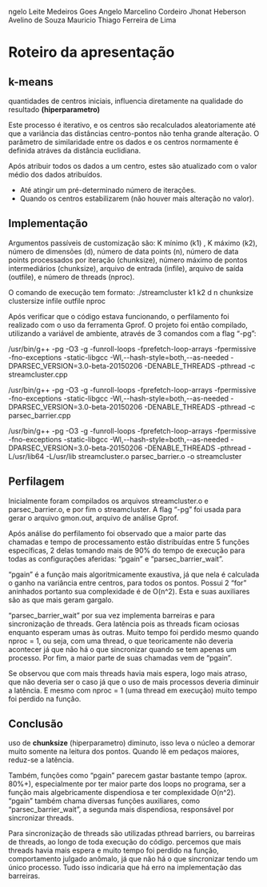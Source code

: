 ngelo Leite Medeiros Goes
Angelo Marcelino Cordeiro
Jhonat Heberson Avelino de Souza
Mauricio Thiago Ferreira de Lima

# Roteiro da apresentação

## k-means

quantidades de centros iniciais, influencia diretamente na qualidade do resultado **(hiperparametro)**

Este processo é iterativo, e os centros são recalculados aleatoriamente 
até que a variância das distâncias centro-pontos 
não tenha grande alteração. O parâmetro de similaridade 
entre os dados e os centros normamente é definida atráves da distância euclidiana.

Após atribuir todos os dados a um centro, estes são atualizado com
o valor médio dos dados atribuídos.

- Até atingir um pré-determinado número de iterações.
- Quando os centros estabilizarem (não houver mais alteração no
valor).

## Implementação

Argumentos passíveis de customização são: K mínimo (k1) , K máximo (k2), número de dimensões (d), 
número de data points (n), número de data points processados por iteração (chunksize), 
número máximo de pontos intermediários (chunksize), arquivo de entrada (infile), arquivo de saída (outfile), 
e número de threads (nproc).

O comando de execução tem formato: 
./streamcluster k1 k2 d n chunksize clustersize infile outfile nproc

Após verificar que o código estava funcionando, o perfilamento foi realizado com o uso da ferramenta Gprof. 
O projeto foi então compilado, utilizando a variável de ambiente, através de 3 comandos com a flag “-pg”: 

/usr/bin/g++ -pg -O3 -g -funroll-loops -fprefetch-loop-arrays -fpermissive 
-fno-exceptions -static-libgcc -Wl,--hash-style=both,--as-needed 
-DPARSEC_VERSION=3.0-beta-20150206 -DENABLE_THREADS -pthread -c streamcluster.cpp

/usr/bin/g++ -pg -O3 -g -funroll-loops -fprefetch-loop-arrays -fpermissive 
-fno-exceptions -static-libgcc -Wl,--hash-style=both,--as-needed -DPARSEC_VERSION=3.0-beta-20150206
 -DENABLE_THREADS -pthread -c parsec_barrier.cpp

/usr/bin/g++ -pg -O3 -g -funroll-loops -fprefetch-loop-arrays -fpermissive
 -fno-exceptions -static-libgcc -Wl,--hash-style=both,--as-needed -DPARSEC_VERSION=3.0-beta-20150206 
 -DENABLE_THREADS -pthread -L/usr/lib64 -L/usr/lib streamcluster.o parsec_barrier.o  -o streamcluster

## Perfilagem

Inicialmente foram compilados os arquivos streamcluster.o e parsec_barrier.o,
 e por fim o streamcluster.  A flag “-pg”  foi usada para gerar o arquivo gmon.out, 
 arquivo de análise Gprof.

Após análise do perfilamento foi observado que a maior parte das chamadas e tempo de processamento 
estão distribuídas entre 5 funções específicas, 2 delas tomando mais de 90% do 
tempo de execução para todas as configurações aferidas: “pgain” e “parsec_barrier_wait”.

“pgain” é a função mais algoritmicamente exaustiva, já que nela é calculada
 o ganho na variância entre centros, para todos os pontos. Possui 2 “for” aninhados
  portanto sua complexidade é de O(n^2). Esta e suas auxiliares são as que mais geram gargalo.

“parsec_barrier_wait” por sua vez implementa barreiras e para sincronização de threads. 
Gera latência pois as threads ficam ociosas enquanto esperam umas às outras. 
Muito tempo foi perdido mesmo quando nproc = 1, ou seja, com uma thread, 
o que teoricamente não deveria acontecer já que não há o que sincronizar quando se tem apenas um processo. 
Por fim, a maior parte de suas chamadas vem de “pgain”.

Se observou que com mais threads havia mais espera, logo mais atraso, 
que não deveria ser o caso já que o uso de mais processos deveria diminuir a latência. 
E mesmo com nproc = 1 (uma thread em execução) muito tempo foi perdido na função.

## Conclusão

uso de **chunksize** (hiperparametro) diminuto, isso leva o núcleo a demorar muito somente na leitura dos pontos. 
Quando lê em pedaços maiores, reduz-se a latência. 

Também, funções como “pgain” parecem gastar bastante tempo (aprox. 80%+), 
especialmente por ter maior parte dos loops no programa, 
ser a função mais algebricamente dispendiosa e ter complexidade O(n^2). “pgain” 
também chama diversas funções auxiliares, como “parsec_barrier_wait”,
a segunda mais dispendiosa, responsável por sincronizar threads. 

Para sincronização de threads são utilizadas pthread barriers, ou barreiras de threads,
ao longo de toda execução do código.
percemos que mais threads havia mais espera e
muito tempo foi perdido na função, comportamento julgado anômalo, 
já que não há o que sincronizar tendo um único processo. 
Tudo isso indicaria que há erro na implementação das barreiras.



